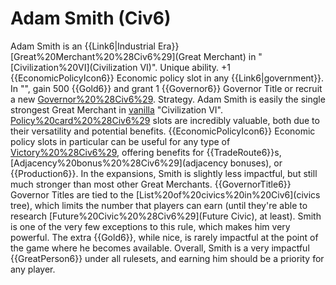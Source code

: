 # Adam Smith (Civ6)

Adam Smith is an {{Link6|Industrial Era}} [Great%20Merchant%20%28Civ6%29](Great Merchant) in "[Civilization%20VI](Civilization VI)".
Unique ability.
+1 {{EconomicPolicyIcon6}} Economic policy slot in any {{Link6|government}}. In "", gain 500 {{Gold6}} and grant 1 {{Governor6}} Governor Title or recruit a new [Governor%20%28Civ6%29](Governor).
Strategy.
Adam Smith is easily the single strongest Great Merchant in [vanilla](vanilla) "Civilization VI". [Policy%20card%20%28Civ6%29](Policy) slots are incredibly valuable, both due to their versatility and potential benefits. {{EconomicPolicyIcon6}} Economic policy slots in particular can be useful for any type of [Victory%20%28Civ6%29](victory), offering benefits for {{TradeRoute6}}s, [Adjacency%20bonus%20%28Civ6%29](adjacency bonuses), or {{Production6}}.
In the expansions, Smith is slightly less impactful, but still much stronger than most other Great Merchants. {{GovernorTitle6}} Governor Titles are tied to the [List%20of%20civics%20in%20Civ6](civics tree), which limits the number that players can earn (until they're able to research [Future%20Civic%20%28Civ6%29](Future Civic), at least). Smith is one of the very few exceptions to this rule, which makes him very powerful. The extra {{Gold6}}, while nice, is rarely impactful at the point of the game where he becomes available.
Overall, Smith is a very impactful {{GreatPerson6}} under all rulesets, and earning him should be a priority for any player.